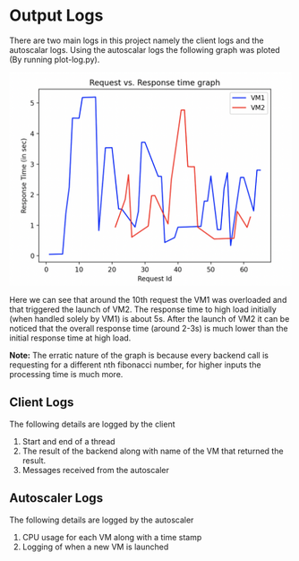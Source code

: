 # Output Logs
There are two main logs in this project namely the client logs and the autoscalar logs. Using the autoscalar logs the following graph was ploted (By running plot-log.py).

![image](plots/log-plot.png)

Here we can see that around the 10th request the VM1 was overloaded and that triggered the launch of VM2. The response time to high load initially (when handled solely by VM1) is about 5s. After the launch of VM2 it can be noticed that the overall response time (around 2-3s) is much lower than the initial response time at high load. 

**Note:** The erratic nature of the graph is because every backend call is requesting for a different nth fibonacci number, for higher inputs the processing time is much more.

## Client Logs
The following details are logged by the client
1. Start and end of a thread
2. The result of the backend along with name of the VM that returned the result.
3. Messages received from the autoscaler

## Autoscaler Logs
The following details are logged by the autoscaler
1. CPU usage for each VM along with a time stamp
2. Logging of when a new VM is launched